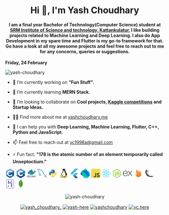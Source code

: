 <h1 align="center">Hi 👋, I'm Yash Choudhary</h1>
<h4 align="center">I am a final year Bachelor of Technology(Computer Science) student at <a href="https://www.srmist.edu.in/">SRM Institute of Science and technology, Kattankulatur.</a> I like building projects related to Machine Learning and Deep Learning. I also do App Development in my spare time and Flutter is my go-to framework for that. Go have a look at all my awesome projects and feel free to reach out to me for any concerns, queries or suggestions.</h4>

<b aligh="left">Friday, 24 February</b>

<p align="left"> <img src="https://komarev.com/ghpvc/?username=yash-choudhary" alt="yash-choudhary" /> </p>

- 🔭 I’m currently working on **"Fun Stuff".**

- 🌱 I’m currently learning **MERN Stack.**

- 👯 I’m looking to collaborate on **Cool projects, [Kaggle competitions](https://www.kaggle.com/yashchoudhary) and Startup Ideas.**
<!---
- 🤔 I’m looking for help with **anything deep learning.**
--->
- 👨‍💻 Find more about me at [yashchoudhary.me](yashchoudhary.me)

- 💬 I can help you with **Deep Learning, Machine Learning, Flutter, C++, Python and JavaScript.**

- 📫 Feel free to reach out at [yc1998a@gmail.com](mailto:yc1998a@gmail.com)

- ⚡ Fun fact: **"178 is the atomic number of an element temporarily called Unseptoctium."**

<p align="left"><img src="https://raw.githubusercontent.com/devicons/devicon/master/icons/c/c-original.svg" alt="c" width="30" height="30"/> <img src="https://raw.githubusercontent.com/devicons/devicon/master/icons/cplusplus/cplusplus-original.svg" alt="cplusplus" width="30" height="30"/> <img src="https://raw.githubusercontent.com/devicons/devicon/master/icons/docker/docker-original-wordmark.svg" alt="docker" width="30" height="30"/> <img src="https://raw.githubusercontent.com/devicons/devicon/master/icons/mysql/mysql-original.svg" alt="mysql" width="30" height="30"/> <img src="https://raw.githubusercontent.com/devicons/devicon/master/icons/python/python-original.svg" alt="python" width="30" height="30"/> <img src="https://raw.githubusercontent.com/devicons/devicon/master/icons/linux/linux-original.svg" alt="linux" width="30" height="30"/> <img src="https://raw.githubusercontent.com/devicons/devicon/master/icons/flutter/flutter-original.svg" alt="flutter" width="30" height="30"/> <img src="https://raw.githubusercontent.com/devicons/devicon/master/icons/dart/dart-original.svg" alt="dart" width="30" height="30"/> <img src="https://github.com/devicons/devicon/raw/master/icons/javascript/javascript-original.svg" alt="JS" width="30" height="30"/> <img src="https://github.com/devicons/devicon/raw/master/icons/react/react-original.svg" alt="React" width="30" height="30"/> <img src="https://raw.githubusercontent.com/devicons/devicon/master/icons/nodejs/nodejs-original.svg" alt="NodeJS" width="30" height="30"/> <img src="https://github.com/devicons/devicon/raw/master/icons/express/express-original.svg" alt="JS" width="30" height="30"/> <img src="https://github.com/devicons/devicon/raw/master/icons/firebase/firebase-plain.svg" alt="JS" width="30" height="30"/> <img src="https://github.com/devicons/devicon/raw/master/icons/flask/flask-original.svg" alt="JS" width="30" height="30"/> <img src="https://github.com/devicons/devicon/raw/master/icons/heroku/heroku-original.svg" alt="JS" width="30" height="30"/> <img src="https://github.com/devicons/devicon/raw/master/icons/mongodb/mongodb-original.svg" alt="JS" width="30" height="30"/></p>
<p align="center"> <img src="https://github-readme-stats.vercel.app/api?username=yash-choudhary&show_icons=true" alt="yash-choudhary" /> </p>

<p align="center">
<a href="https://twitter.com/yash_choudhary_" target="blank"><img align="center" src="https://cdn.jsdelivr.net/npm/simple-icons@3.0.1/icons/twitter.svg" alt="yash_choudhary_" height="30" width="30" /></a>
<a href="https://linkedin.com/in/yash-here" target="blank"><img align="center" src="https://cdn.jsdelivr.net/npm/simple-icons@3.0.1/icons/linkedin.svg" alt="yash-here" height="30" width="30" /></a>
<a href="https://kaggle.com/yashchoudhary" target="blank"><img align="center" src="https://cdn.jsdelivr.net/npm/simple-icons@3.0.1/icons/kaggle.svg" alt="yashchoudhary" height="30" width="30" /></a>
<a href="https://instagram.com/yc.here" target="blank"><img align="center" src="https://cdn.jsdelivr.net/npm/simple-icons@3.0.1/icons/instagram.svg" alt="yc.here" height="30" width="30" /></a>
</p>
